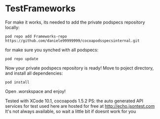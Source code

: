 # TestFrameworks

For make it works, its needed to add the private podspecs repository locally:

```pod repo add Frameworks-repo https://github.com/daniele99999999/cocoapodsspecsinternal.git```


for make sure you synched with all podspecs:

```pod repo update```


Now your private podspecs repository is ready! Move to poject directory, and install all dependencies:

```pod install```


Open .worskspace and enjoy!

Tested with XCode 10.1, cocoapods 1.5.2
PS: the auto generated API services for test used here are hosted for free at http://echo.jsontest.com
It's not always available, so wait a little bit if doesnt work for you
